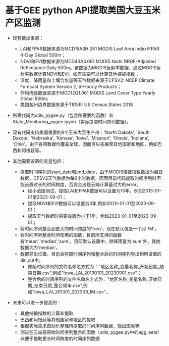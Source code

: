 # 基于GEE python API提取美国大豆玉米产区监测

- 现有数据来源：
  - LAI和FPAR数据来源为MCD15A3H.061 MODIS Leaf Area Index/FPAR 4-Day Global 500m； 
  - NDVI和EVI数据来源为MCD43A4.061 MODIS Nadir BRDF-Adjusted Reflectance Daily 500m。该数据为MODIS反射率数据，通过MODIS反射率数据计算NDVI和EVI，如有需要可以计算其他植被指数；
  - 温度、降雨量和土壤含水量等天气数据来源于CFSV2: NCEP Climate Forecast System Version 2, 6-Hourly Products；
  - 作物掩膜数据来源于MCD12Q1.061 MODIS Land Cover Type Yearly Global 500m;
  - 美国各州边界数据来源于TIGER: US Census States 2018
  
- 所需代码为utils_pygee.py（包含所需要的函数）和State_Monitoring_pygee.ipynb（实际提取时间序列数据）。
- 现有代码支持美国重要的9个玉米大豆生产州：'North Dakota', 'South Dakota', 'Nebraska', 'Kansas', 'Iowa', 'Missouri', 'Illinois', 'Indiana', 'Ohio'。由于各项数据均覆盖全球，因而可以拓展至其他国家和地区，例如巴西和阿根廷等。

- 其他需要设置的变量包括：
  - 提取时间序列的start_date和end_date，由于MODIS植被指数数据为每日数据，CFSV2天气数据为每6小时数据，因而目前代码提取时间序列时不能设置过长的时间跨度，否则会出现云端计算量过大的error。
    - 经小范围测试，提取LAI和FPAR数据可以设置为10年，例如2013-01-01至2023-09-01；
    - 提取NDVI和EVI数据可以设置为3年,例如2020-01-01至2023-09-01；
    - 提取天气数据时需要设置为小于1年，例如2023-01-01至2023-09-01；
  - 将时间序列整合到更大的时间跨度的'freq'，现在默认值是一个月'1M'。
  - 将时间序列整合时所使用的函数，目前所支持的函数有'mean','median','sum'。目前默认设置中，除降雨量为'sum'外，其他数据均为'median'。
  - 数据导出位置。目前会将原时间序列和整合后的时间序列导出到所设置的dir_out中。
    - 原始时间序列的文件名命名方式为："地区名称_变量名称_开始日期_结束日期.csv",例如"Iowa_LAI_20130101_20230901.csv"；
    - 整合后的时间序列的文件名命名方式为："地区名称_变量名称_开始日期_结束日期_整合频率.csv",例如"Iowa_LAI_201301_202309_1M.csv"。


- 未来可以进一步提高的：
  - 其他植被指数的计算和提取
  - 巴西和阿根廷等其他国家和地区的提取
  - 根据实际需求自动化整理所提取的时间序列数据，输出图表等
  - 测试在云端将原始时间序列整合的函数（utils_pygee.py中的agg_eets）以便于提取更长时间跨度的时间序列数据